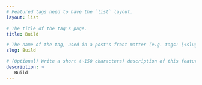 ```yaml
---
# Featured tags need to have the `list` layout.
layout: list

# The title of the tag's page.
title: Build

# The name of the tag, used in a post's front matter (e.g. tags: [<slug>]).
slug: Build

# (Optional) Write a short (~150 characters) description of this featured tag.
description: >
   Build
---
```

